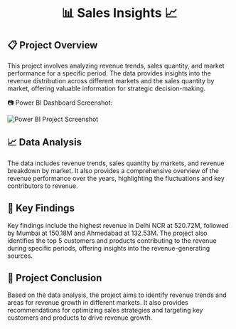 <!DOCTYPE html>
<html lang="en">
<head>
  <meta charset="UTF-8">
  <meta name="viewport" content="width=device-width, initial-scale=1.0">
</head>
<body>
  <h1 align="center">📊 Sales Insights 📈</h1>
  <section>
    <h2>📋 Project Overview</h2>
    <p>This project involves analyzing revenue trends, sales quantity, and market performance for a specific period. The data provides insights into the revenue distribution across different markets and the sales quantity by market, offering valuable information for strategic decision-making.</p>
    
   <div class="image-container">
      <p>📷 Power BI Dashboard Screenshot:</p>
      <img src="path_to_your_screenshot_image" alt="Power BI Project Screenshot">
    </div>

   <h2>📈 Data Analysis</h2>
    <p>The data includes revenue trends, sales quantity by markets, and revenue breakdown by market. It also provides a comprehensive overview of the revenue performance over the years, highlighting the fluctuations and key contributors to revenue.</p>
    
  <h2>🔑 Key Findings</h2>
    <p>Key findings include the highest revenue in Delhi NCR at 520.72M, followed by Mumbai at 150.18M and Ahmedabad at 132.53M. The project also identifies the top 5 customers and products contributing to the revenue during specific periods, offering insights into the revenue-generating sources.</p>
    
   <h2>📅 Project Conclusion</h2>
    <p>Based on the data analysis, the project aims to identify revenue trends and areas for revenue growth in different markets. It also provides recommendations for optimizing sales strategies and targeting key customers and products to drive revenue growth.</p>
  </section>
</body>
</html>
